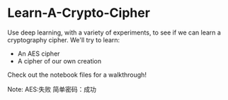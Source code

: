 # Learn-A-Crypto-Cipher

Use deep learning, with a variety of experiments, to see if we can learn a cryptography cipher. We'll try to learn:
- An AES cipher
- A cipher of our own creation

Check out the notebook files for a walkthrough!



Note:
 AES:失败
 简单密码：成功
